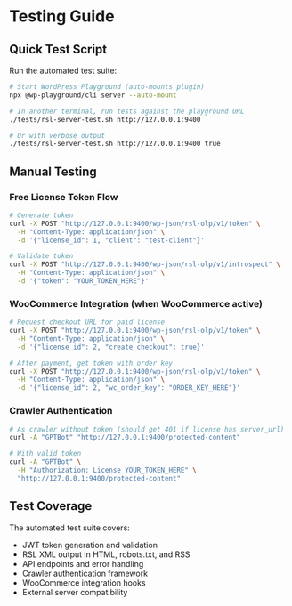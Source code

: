 # Testing Guide

## Quick Test Script

Run the automated test suite:

```bash
# Start WordPress Playground (auto-mounts plugin)
npx @wp-playground/cli server --auto-mount

# In another terminal, run tests against the playground URL
./tests/rsl-server-test.sh http://127.0.0.1:9400

# Or with verbose output
./tests/rsl-server-test.sh http://127.0.0.1:9400 true
```

## Manual Testing

### Free License Token Flow
```bash
# Generate token
curl -X POST "http://127.0.0.1:9400/wp-json/rsl-olp/v1/token" \
  -H "Content-Type: application/json" \
  -d '{"license_id": 1, "client": "test-client"}'

# Validate token  
curl -X POST "http://127.0.0.1:9400/wp-json/rsl-olp/v1/introspect" \
  -H "Content-Type: application/json" \
  -d '{"token": "YOUR_TOKEN_HERE"}'
```

### WooCommerce Integration (when WooCommerce active)
```bash
# Request checkout URL for paid license
curl -X POST "http://127.0.0.1:9400/wp-json/rsl-olp/v1/token" \
  -H "Content-Type: application/json" \
  -d '{"license_id": 2, "create_checkout": true}'

# After payment, get token with order key
curl -X POST "http://127.0.0.1:9400/wp-json/rsl-olp/v1/token" \
  -H "Content-Type: application/json" \
  -d '{"license_id": 2, "wc_order_key": "ORDER_KEY_HERE"}'
```

### Crawler Authentication
```bash
# As crawler without token (should get 401 if license has server_url)
curl -A "GPTBot" "http://127.0.0.1:9400/protected-content"

# With valid token
curl -A "GPTBot" \
  -H "Authorization: License YOUR_TOKEN_HERE" \
  "http://127.0.0.1:9400/protected-content"
```

## Test Coverage

The automated test suite covers:
- JWT token generation and validation
- RSL XML output in HTML, robots.txt, and RSS
- API endpoints and error handling  
- Crawler authentication framework
- WooCommerce integration hooks
- External server compatibility